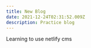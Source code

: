 ```yaml
---
title: New Blog
date: 2021-12-24T02:31:52.009Z
description: Practice blog
---
```

Learning to use netlify cms